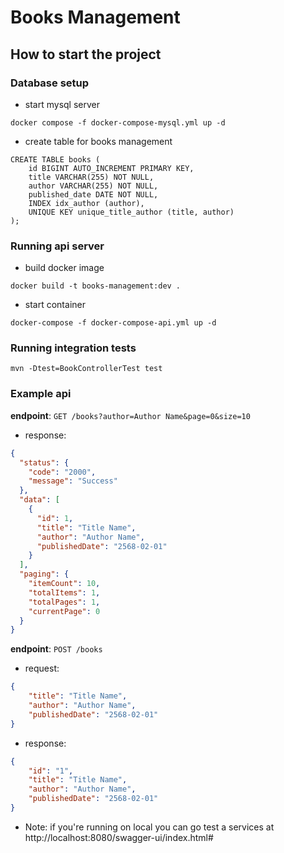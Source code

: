 # Books Management #

## How to start the project

### Database setup
- start mysql server
```
docker compose -f docker-compose-mysql.yml up -d
```
- create table for books management
```
CREATE TABLE books (
    id BIGINT AUTO_INCREMENT PRIMARY KEY,
    title VARCHAR(255) NOT NULL,
    author VARCHAR(255) NOT NULL,
    published_date DATE NOT NULL,
    INDEX idx_author (author),
    UNIQUE KEY unique_title_author (title, author)
);
```

### Running api server
- build docker image
```
docker build -t books-management:dev .
```
- start container
```
docker-compose -f docker-compose-api.yml up -d
```

### Running integration tests
```
mvn -Dtest=BookControllerTest test
```

### Example api
**endpoint**: `GET /books?author=Author Name&page=0&size=10`

- response:
```json
{
  "status": {
    "code": "2000",
    "message": "Success"
  },
  "data": [
    {
      "id": 1,
      "title": "Title Name",
      "author": "Author Name",
      "publishedDate": "2568-02-01"
    }
  ],
  "paging": {
    "itemCount": 10,
    "totalItems": 1,
    "totalPages": 1,
    "currentPage": 0
  }
}
```

**endpoint**: `POST /books`

- request:
```json
{
    "title": "Title Name",
    "author": "Author Name",
    "publishedDate": "2568-02-01"
}
```
- response:
```json
{
    "id": "1",
    "title": "Title Name",
    "author": "Author Name",
    "publishedDate": "2568-02-01"
}
```

* Note: if you're running on local you can go test a services at http://localhost:8080/swagger-ui/index.html#
